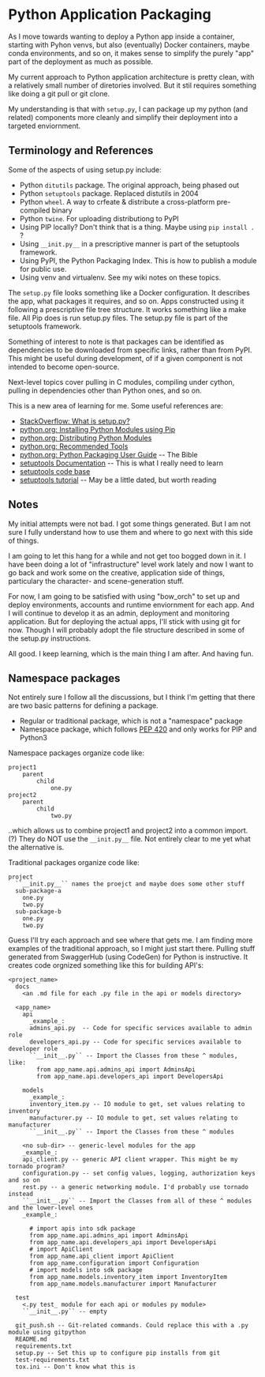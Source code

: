 # Python Application Packaging

As I move towards wanting to deploy a Python app inside a container, starting with Pyhon venvs, but also (eventually) Docker containers, maybe conda environments, and so on, it makes sense to simplify the purely "app" part of the deployment as much as possible.

My current approach to Python application architecture is pretty clean, with a relatively small number of diretories involved. But it stil requires something like doing a git pull or git clone.

My understanding is that with ``setup.py``, I can package up my python (and related) components more cleanly and simplify their deployment into a targeted enviornment.

## Terminology and References

Some of the aspects of using setup.py include:

- Python ``ditutils`` package.  The original approach, being phased out
- Python ``setuptools`` package. Replaced distutils in 2004
- Python ``wheel``.  A way to crfeate & distribute a cross-platform pre-compiled binary
- Python ``twine``.  For uploading distributiong to PyPI
- Using PIP locally?  Don't think that is a thing. Maybe using ``pip install .`` ?
- Using ``__init.py__`` in a prescriptive manner is part of the setuptools framework.
- Using PyPI, the Python Packaging Index. This is how to publish a module for public use.
- Using venv and virtualenv. See my wiki notes on these topics.

The ``setup.py`` file looks something like a Docker configuration. It describes the app, what packages it requires, and so on.  Apps constructed using it following a prescriptive file tree structure. It works something like a make file. All Pip does is run setup.py files. The setup.py file is part of the setuptools framework.

Something of interest to note is that packages can be identified as dependencies to be downloaded from specific links, rather than from PyPI. This might be useful during development, of if a given component is not intended to become open-source.

Next-level topics cover pulling in C modules, compiling under cython, pulling in dependencies other than Python ones, and so on.

This is a new area of learning for me. Some useful references are:

- [StackOverflow: What is setup.py?](https://stackoverflow.com/questions/1471994/what-is-setup-py)
- [python.org: Installing Python Modules using Pip](https://docs.python.org/3/installing/index.html#installing-index)
- [python.org: Distributing Python Modules](https://docs.python.org/3/distributing/index.html#distributing-index)
- [python.org: Recommended Tools](https://packaging.python.org/guides/tool-recommendations/#packaging-tool-recommendations)
- [python.org: Python Packaging User Guide](https://packaging.python.org/) -- The Bible
- [setuptools Documentation](https://setuptools.readthedocs.io/en/latest/) -- This is what I really need to learn
- [setuptools code base](https://github.com/pypa/setuptools)
- [setuptools tutorial](https://pythonhosted.org/an_example_pypi_project/setuptools.html) -- May be a little dated, but worth reading

## Notes

My initial attempts were not bad. I got some things generated. But I am not sure I fully understand how to use them and where to go next with this side of things.

I am going to let this hang for a while and not get too bogged down in it.  I have been doing a lot of "infrastructure" level work lately and now I want to go back and work some on the creative, application side of things, particulary the character- and scene-generation stuff.

For now, I am going to be satisfied with using "bow_orch" to set up and deploy environments, accounts and runtime enviornment for each app. And I will continue to develop it as an admin, deployment and monitoring application.  But for deploying the actual apps, I'll stick with using git for now.  Though I will probably adopt the file structure described in some of the setup.py instructions.

All good. I keep learning, which is the main thing I am after.  And having fun.

## Namespace packages

Not entirely sure I follow all the discussions, but I think I'm getting that there are two basic patterns for defining a package.

- Regular or traditional package, which is not a "namespace" package
- Namespace package, which follows [PEP 420](https://www.python.org/dev/peps/pep-0420/) and only works for PIP and Python3

Namespace packages organize code like:

    project1
        parent
            child
                one.py
    project2
        parent
            child
                two.py

..which allows us to combine project1 and project2 into a common import. (?) They do NOT use the ``__init.py__`` file.
Not entirely clear to me yet what the alternative is.

Traditional packages organize code like:

    project
      ``__init.py__`` names the proejct and maybe does some other stuff
      sub-package-a
        one.py
        two.py
      sub-package-b
        one.py
        two.py

Guess I'll try each approach and see where that gets me. I am finding more examples of the traditional approach, so I might just start there.  Pulling stuff generated from SwaggerHub (using CodeGen) for Python is instructive.  It creates code orgnized something like this for building API's:

    <project_name>
      docs
        <an .md file for each .py file in the api or models directory>

      <app_name>
        api
          _example_:
          admins_api.py  -- Code for specific services available to admin role
          developers_api.py -- Code for specific services available to developer role
          ``__init__.py`` -- Import the Classes from these ^ modules, like:
            from app_name.api.admins_api import AdminsApi
            from app_name.api.developers_api import DevelopersApi

        models
          _example_:
          inventory_item.py -- IO module to get, set values relating to inventory
          manufacturer.py -- IO module to get, set values relating to manufacturer
          ``__init__.py`` -- Import the Classes from these ^ modules

        <no sub-dir> -- generic-level modules for the app
        _example_:
        api_client.py -- generic API client wrapper. This might be my tornado program?
        configuration.py -- set config values, logging, authorization keys and so on
        rest.py -- a generic networking module. I'd probably use tornado instead
        ``__init__.py`` -- Import the Classes from all of these ^ modules and the lower-level ones
        _example_:

          # import apis into sdk package
          from app_name.api.admins_api import AdminsApi
          from app_name.api.developers_api import DevelopersApi
          # import ApiClient
          from app_name.api_client import ApiClient
          from app_name.configuration import Configuration
          # import models into sdk package
          from app_name.models.inventory_item import InventoryItem
          from app_name.models.manufacturer import Manufacturer

      test
        <.py test_ module for each api or modules py module>
        ``__init__.py`` -- empty

      git_push.sh -- Git-related commands. Could replace this with a .py module using gitpython
      README.md
      requirements.txt
      setup.py -- Set this up to configure pip installs from git
      test-requirements.txt
      tox.ini -- Don't know what this is



